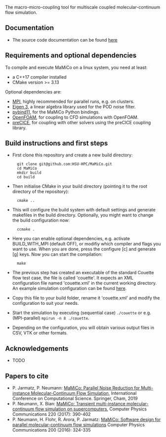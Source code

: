 
The macro-micro-coupling tool for multiscale coupled molecular-continuum flow simulation.

## Documentation
* The source code documentation can be found [here](https://hsu-hpc.github.io/MaMiCo/)

## Requirements and optional dependencies
To compile and execute MaMiCo on a linux system, you need at least:
* a C++17 compiler installed
* CMake version >= 3.13

Optional dependencies are:
* [MPI](https://www.open-mpi.org/), highly recommended for parallel runs, e.g. on clusters.
* [Eigen 3](http://eigen.tuxfamily.org/), a linear algebra library used for the POD noise filter.
* [pybind11](https://pybind11.readthedocs.io/en/stable/), for the MaMiCo Python bindings.
* [OpenFOAM](https://openfoam.org/), for coupling to CFD simulations with OpenFOAM.
* [preCICE](https://precice.org/), for coupling with other solvers using the preCICE coupling library.

## Build instructions and first steps
* First clone this repository and create a new build directory:

        git clone git@github.com:HSU-HPC/MaMiCo.git
        cd MaMiCo
        mkdir build
        cd build

* Then initialise CMake in your build directory (pointing it to the root directory of the repository):

        cmake ..

* This will configure the build system with default settings and generate makefiles in the build directory. Optionally, you might want to change the build configuration now:

        ccmake .

* Here you can enable optional dependencies, e.g. activate BUILD_WITH_MPI (default OFF), or modifiy which compiler and flags you want to use. When you are done, press the configure [c] and generate [g] keys. Now you can start the compilation:

        make

* The previous step has created an executable of the standard Couette flow test case, the file is called 'couette'. It expects an XML configuration file named 'couette.xml' in the current working directory. An example simulation configuration can be found [here](https://github.com/HSU-HPC/MaMiCo/blob/master/coupling/tests/build_couette/couette.xml.template).
* Copy this file to your build folder, rename it 'couette.xml' and modify the configuration to suit your needs.
* Start the simulation by executing (sequential case) `./couette` or e.g. (MPI-parallel) `mpirun -n 8 ./couette`. 
* Depending on the configuration, you will obtain various output files in CSV, VTK or other formats. 

## Acknowledgements
* TODO
 
## Papers to cite
* P. Jarmatz, P. Neumann: [MaMiCo: Parallel Noise Reduction for Multi-instance Molecular-Continuum Flow Simulation](https://link.springer.com/chapter/10.1007/978-3-030-22747-0_34), International Conference on Computational Science. Springer, Cham, 2019
* P. Neumann, X. Bian: [MaMiCo: Transient multi-instance molecular-continuum flow simulation on supercomputers](https://doi.org/10.1016/j.cpc.2017.06.026), Computer Physics Communications 220 (2017): 390-402
* P. Neumann, H. Flohr, R. Arora, P. Jarmatz: [MaMiCo: Software design for parallel molecular-continuum flow simulations](https://doi.org/10.1016/j.cpc.2015.10.029) Computer Physics Communications 200 (2016): 324-335
